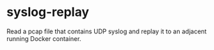 # syslog-replay
Read a pcap file that contains UDP syslog and replay it to an adjacent running Docker container.
